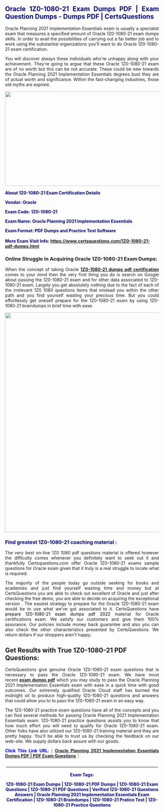 <h2 style="text-align: justify;"><span style="color: #000080;">Oracle 1Z0-1080-21 Exam Dumps PDF | Exam Question Dumps - Dumps PDF | CertsQuestions</span></h2>
<p style="text-align: justify;">Oracle Planning 2021 Implementation Essentials exam is usually a specialist exam that measures a specified amount of Oracle  1Z0-1080-21 exam dumps skills. In order to avail the possibilities of carrying out a far better job and to work using the substantial organizations you'll want to do Oracle 1Z0-1080-21 exam certification.</p>
<p style="text-align: justify;">You will discover always these individuals who're unhappy along with your achievement. They're going to argue that these Oracle  1Z0-1080-21 exam are of no worth but this can be not accurate. These could be new towards the Oracle Planning 2021 Implementation Essentials degrees bust they are of actual worth and significance. Within the fast-changing industries, those old myths are expired.</p>
<p><img style="display: block; margin-left: auto; margin-right: auto;" src="https://i.imgur.com/eaP4ae9.png" width="840" height="310" /></p>
<p><span style="color: #000080;"><strong>About 1Z0-1080-21 Exam Certification Details</strong></span></p>
<p><span style="color: #000080;"><strong>Vendor: Oracle<br /></strong></span></p>
<p><span style="color: #000080;"><strong>Exam Code: 1Z0-1080-21</strong></span></p>
<p><span style="color: #000080;"><strong>Exam Name: Oracle Planning 2021 Implementation Essentials</strong></span></p>
<p><span style="color: #000080;"><strong>Exam Format: PDF Dumps and Practice Test Software<br /><br />More Exam Visit Info: <span style="color: #ff6600;"><a href="https://www.certsquestions.com/1Z0-1080-21-pdf-dumps.html">https://www.certsquestions.com/1Z0-1080-21-pdf-dumps.html</a></span></strong></span></p>
<h3>Online Struggle in Acquiring Oracle 1Z0-1080-21 Exam Dumps:</h3>
<p style="text-align: justify;">When the concept of taking Oracle <a href="https://www.certsquestions.com/1Z0-1080-21-pdf-dumps.html"><strong> 1Z0-1080-21 dumps pdf certification</strong></a> comes to your mind then the very first thing you do is search on Google about passing the 1Z0-1080-21 exam and for other data associated to 1Z0-1080-21 exam. Largely you get absolutely nothing due to the fact of each of the irrelevant 1Z0 1080 questions items that mislead you within the other path and you find yourself wasting your precious time. But you could effortlessly get oneself prepare for the 1Z0-1080-21 exam by using 1Z0-1080-21 braindumps in brief time with ease.</p>
<p><a href="https://www.certsquestions.com/1Z0-1080-21-pdf-dumps.html"><img style="display: block; margin-left: auto; margin-right: auto;" src="https://i.imgur.com/pxhoKQ2.png" width="720" /></a></p>
<h3><span style="color: #000080;">Find greatest  1Z0-1080-21 coaching material :</span></h3>
<p style="text-align: justify;">The very best on-line 1Z0 1080 pdf questions material is offered however the difficulty comes whenever you definitely want to seek out it and thankfully Certsquestions.com offer Oracle 1Z0-1080-21 exams sample questions for Oracle  exam given that it truly is a real struggle to locate what is required.</p>
<p style="text-align: justify;">The majority of the people today go outside seeking for books and academies and just find yourself wasting time and money but at CertsQuestions you are able to check out excellent of Oracle  and just after checking the free demo, you are able to decide on acquiring the exceptional version . The easiest strategy to prepare for the Oracle 1Z0-1080-21 exam would be to use what we've got associated to it. CertsQuestions have <span style="color: #000000;">prepare 1Z0-1080-21 exam dumps pdf 2022</span> material for Oracle certifications exam. We satisfy our customers and give them 100% assurance. Our policies include money back guarantee and also you can also check the other characteristics presented by CertsQuestions. We return dollars if our shoppers aren't happy.</p>
<h2>Get Results with True 1Z0-1080-21 PDF Questions:</h2>
<p style="text-align: justify;">CertsQuestions give genuine Oracle 1Z0-1080-21 exam questions that is necessary to pass the Oracle  1Z0-1080-21 exam. We have most recent<strong>&nbsp;<a href="https://www.certsquestions.com/">exam dumps pdf</a></strong>&nbsp;which you may study to pass the Oracle Planning 2021 Implementation Essentials exam with ease in a quick time with good outcomes. Our extremely qualified Oracle Cloud staff has burned the midnight oil to produce high-quality 1Z0-1080-21 questions and answers that could allow you to to pass the 1Z0-1080-21 exam in an easy way.</p>
<p style="text-align: justify;">The 1Z0-1080-21 practice exam questions have all of the concepts and you can find several methods for passing Oracle Planning 2021 Implementation Essentials exam. 1Z0-1080-21 practice questions assists you to know that how much effort you will need to qualify for Oracle  1Z0-1080-21 exam. Other folks have also utilized our 1Z0-1080-21 training material and they are pretty happy. You'll be able to trust us by checking the feedback on our web-site. We supply dollars back assure with our goods.</p>
<p style="text-align: justify;"><span style="color: #0000ff;"><strong>Click This Link URL</strong>:</span> <span style="color: #ff6600;">[ <strong><a href="https://www.certsquestions.com/oracle-cloud-certification.html">Oracle Planning 2021 Implementation Essentials Dumps PDF | PDF Exam Questions</a></strong> ]</span></p>
<p style="text-align: center;">______________________________________________________________________________</p>
<p style="text-align: center;"><span style="color: #000080;"><strong>Exam Tags:</strong></span></p>
<p style="text-align: center;"><span style="color: #000080;"><strong>1Z0-1080-21 Exam Dumps | 1Z0-1080-21 PDF Dumps | 1Z0-1080-21 Exam Questions | 1Z0-1080-21 PDF Questions | Verified 1Z0-1080-21 Questions Answers | Oracle Planning 2021 Implementation Essentials Exam Certification | 1Z0-1080-21 Braindumps | 1Z0-1080-21 Pratice Test | 1Z0-1080-21 Practice Questions</strong></span></p>
